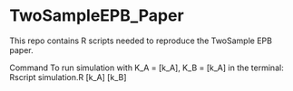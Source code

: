 # TwoSampleEPB_Paper
This repo contains R scripts needed to reproduce the TwoSample EPB paper.

Command To run simulation with K_A = [k_A], K_B = [k_A] in the terminal: Rscript simulation.R [k_A] [k_B]